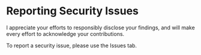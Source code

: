 # Reporting Security Issues
I appreciate your efforts to responsibly disclose your findings, and will make every effort to acknowledge your contributions.

To report a security issue, please use the Issues tab.